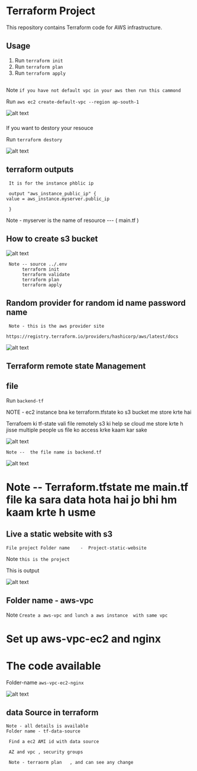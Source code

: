 # Terraform Project

This repository contains Terraform code for AWS infrastructure.

## Usage
1. Run `terraform init`
2. Run `terraform plan`
3. Run `terraform apply`

##

  Note ` if you have not default vpc in your aws then run this cammond `

  Run ` aws ec2 create-default-vpc --region ap-south-1 `

   ![alt text](<Screenshot from 2025-09-26 15-53-27.png>)

### 
  If you want to destory  your resouce 
  
  Run `terraform destory `

  ![alt text](<Screenshot from 2025-09-26 16-19-37.png>)



  ## terraform outputs 

     It is for the instance phblic ip 

     output "aws_instance_public_ip" {
    value = aws_instance.myserver.public_ip
  
     }

Note - myserver is the name of resource   ---   ( main.tf )






 ## How to create s3 bucket 


![alt text](<Screenshot from 2025-09-29 16-21-24.png>)

     Note -- source ../.env 
          terraform init 
          terraform validate 
          terraform plan 
          terraform apply   


## Random provider for random id name password name   


     Note - this is the aws provider site

    https://registry.terraform.io/providers/hashicorp/aws/latest/docs


  ![alt text](image.png)


  ##  Terraform remote state Management 

## file 
Run ` backend-tf `

   NOTE -  ec2 instance bna ke terraform.tfstate ko  s3 bucket me store krte hai  

Terrafoem ki tf-state vali file remotely s3 ki help se cloud me store krte h  jisse multiple people us file ko access krke kaam  kar sake 
   
   ![alt text](<Screenshot from 2025-09-29 18-00-15.png>)

    Note --  the file name is backend.tf 

   ![alt text](<Screenshot from 2025-09-29 18-00-57.png>)

 # Note -- Terraform.tfstate  me main.tf file ka sara data hota hai  jo bhi hm kaam krte h usme 
   

  ## Live a static website with s3 

    File project Folder name    -  Project-static-website

   Note ` this is the project ` 


   This is output 

  ![alt text](<Screenshot from 2025-09-30 17-08-40.png>)
   
   ##  Folder name - aws-vpc

   Note ` Create a aws-vpc and lunch a aws instance  with same vpc `
   






 
   # Set up aws-vpc-ec2 and nginx

  # The code available  

   Folder-name `aws-vpc-ec2-nginx`

   ![alt text](<Screenshot from 2025-10-06 14-54-49.png>)


  ## data Source in terraform 

    Note - all details is available 
    Folder name - tf-data-source

     Find a ec2 AMI id with data source 

     AZ and vpc , security groups 

     Note - terraorm plan   , and can see any change

   
